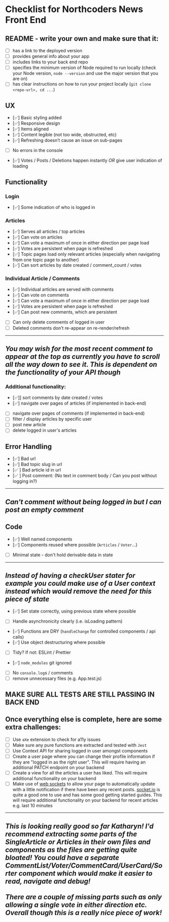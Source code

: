 # Checklist for Northcoders News Front End
## README - write your own and make sure that it:
- [ ] has a link to the deployed version
- [ ] provides general info about your app
- [ ] includes links to your back end repo
- [ ] specifies the minimum version of Node required to run locally (check your Node version, `node --version` and use the major version that you are on)
- [ ] has clear instructions on how to run your project locally (`git clone <repo-url>, cd ...`)
## UX
- [✅] Basic styling added
- [✅] Responsive design
- [✅] Items aligned
- [✅] Content legible (not too wide, obstructed, etc)
- [✅] Refreshing doesn’t cause an issue on sub-pages
- [ ] No errors in the console
- [✅] Votes / Posts / Deletions happen instantly _OR_ give user indication of loading
## Functionality
### Login
- [✅] Some indication of who is logged in
### Articles
- [✅] Serves all articles / top articles
- [✅] Can vote on articles
- [✅] Can vote a maximum of once in either direction per page load
- [✅] Votes are persistent when page is refreshed
- [✅] Topic pages load only relevant articles (especially when navigating from one topic page to another)
- [✅] Can sort articles by date created / comment_count / votes
### Individual Article / Comments
- [✅] Individual articles are served with comments
- [✅] Can vote on comments
- [✅] Can vote a maximum of once in either direction per page load
- [✅] Votes are persistent when page is refreshed
- [✅] Can post new comments, which are persistent
- [ ] Can only delete comments of logged in user
- [ ] Deleted comments don’t re-appear on re-render/refresh
---
**_You may wish for the most recent comment to appear at the top as currently you have to scroll all the way down to see it.
This is dependent on the functionality of your API though_**
---
### Additional functionality:
- [✅]] sort comments by date created / votes
- [✅] navigate over pages of articles (if implemented in back-end)
- [ ] navigate over pages of comments (if implemented in back-end)
- [ ] filter / display articles by specific user
- [ ] post new article
- [ ] delete logged in user's articles
## Error Handling
- [✅] Bad url
- [✅] Bad topic slug in url
- [✅ ] Bad article id in url
- [✅ ] Post comment: (No text in comment body / Can you post without logging in?)
---
**_Can't comment without being logged in but I can post an empty comment_**
---
## Code
- [✅] Well named components
- [✅] Components reused where possible (`Articles` / `Voter`...)
- [ ] Minimal state - don't hold derivable data in state
---
**_Instead of having a checkUser stater for example you could make use of a User context instead which would remove the need for this piece of state_**
---
- [✅] Set state correctly, using previous state where possible
- [ ] Handle asynchronicity clearly (i.e. isLoading pattern)
- [✅] Functions are DRY (`handleChange` for controlled components / api calls)
- [✅] Use object destructuring where possible
- [ ] Tidy? If not: ESLint / Prettier
- [✅] `node_modules` git ignored
- [ ] No `console.log`s / comments
- [ ] remove unnecessary files (e.g. App.test.js)
## MAKE SURE ALL TESTS ARE STILL PASSING IN BACK END
## Once everything else is complete, here are some extra challenges:
- [ ] Use `aXe` extension to check for a11y issues
- [ ] Make sure any pure functions are extracted and tested with `Jest`
- [ ] Use Context API for sharing logged in user amongst components
- [ ] Create a user page where you can change their profile information if they are "logged in as the right user". This will require having an additional PATCH endpoint on your backend
- [ ] Create a view for all the articles a user has liked. This will require additional functionality on your backend
- [ ] Make use of [web sockets](https://en.wikipedia.org/wiki/WebSocket) to allow your page to automatically update with a little notification if there have been any recent posts. [socket.io](https://socket.io/) is quite a good one to use and has some good getting started guides. This will require additional functionality on your backend for recent articles e.g. last 10 minutes
---
**_This is looking really good so far Katharyn! I'd recommend extracting some parts of the SingleArticle or Articles in their own files and components as the files are getting quite bloated! You could have a separate CommentList/Voter/CommentCard/UserCard/Sorter component which would make it easier to read, navigate and debug!
<br/>
<br/>
There are a couple of missing parts such as only allowing a single vote in either direction etc. Overall though this is a really nice piece of work!_**
---